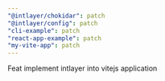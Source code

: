 ```yaml
---
"@intlayer/chokidar": patch
"@intlayer/config": patch
"cli-example": patch
"react-app-example": patch
"my-vite-app": patch
---
```


Feat implement intlayer into vitejs application
